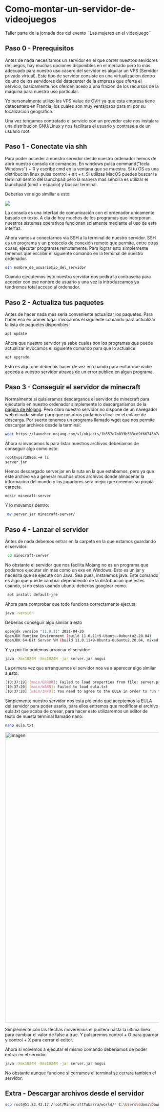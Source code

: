 # Como-montar-un-servidor-de-videojuegos
Taller parte de la jornada dos del evento ¨Las mujeres en el videojuego¨

## Paso 0 - Prerequisitos

Antes de nada necesitamos un servidor en el que correr nuestros sevidores de juegos, hay muchas opciones disponibles en el mercado pero lo más adecuado para nuestro uso casero del servidor es alquilar un VPS (Servidor privado virtual). Este tipo de servidor consiste en una virtualizacion dentro de uno de los servidores del datacenter de la empresa que oferta el servicio, basicamente nos ofercen aceso a una fración de los recursos de la máquina para nuestro uso particular. 

Yo personalmente utilizo los VPS Value de [OVH](https://www.ovhcloud.com/es-es/vps/?_gl=1*gttbzb*_gcl_aw*R0NMLjE2MjE0MzA4ODYuQ2owS0NRanc3cEtGQmhEVUFSSXNBRlVvTURiQnJqTF8xWmNsSThNZXFkQnplYTR1Qmc0U0FzRkJDLVluSnlhVXpyblJqYzJkRVBGaFRaMGFBbGN1RUFMd193Y0I.) ya que esta empresa tiene datacenters en Francia, los cuales son muy ventajosos para mi por su localización geográfica.

Una vez tengamos contratado el servicio con un provedor este nos instalara una distribucion GNU/Linux y nos facilitara el usuario y contrase;a de un usuario root.

## Paso 1 - Conectate via shh

Para poder acceder a nuestro servidor desde nuestro ordenador hemos de abrir nuestra consola de comandos. En windows pulsa command("tecla Windows") + R y escribe cmd en la ventana que se muestra. Si tu OS es una distribucion linux pulsa control + alt + t. Si utilizas MacOS puedes buscar la terminal dentro del launchpad pero la manera mas sencilla es utilizar el launchpad (cmd + espacio) y buscar terminal.

Deberias ver algo similiar a esto:

<img src="https://upload.wikimedia.org/wikipedia/commons/b/b3/Command_Prompt_on_Windows_10_RTM.png"/>

La consola es una interfad de comunicación con el ordenador unicamente basado en texto. A dia de hoy muchos de los programas que incorporan nuestros sistemas operativos funcionan solamente mediante el uso de esta interfaz.

Ahora vamos a conectarnos via SSH a la terminal de nuestro servidor. SSH es un programa y un protocolo de conexión remoto que permite, entre otras cosas, ejecutar programas remotamente. Para lograr esto simplemente tenemos que escribir el siguiente comando en la terminal de nuestro ordenador.

```bash
ssh nombre_de_usuario@ip_del_servidor
```

Cuando ejecutemos esto nuestro servidor nos pedirá la contraseña para acceder con ese nonbre de usuario y una vez la introduzcamos ya tendremos total acceso al ordenador.

## Paso 2 - Actualiza tus paquetes

Antes de hacer nada más sería conveniente actualizar los paquetes. Para hacer eso en primer lugar invocamos el siguiente comando para actualizar la lista de paquetes disponibles:

```bash
apt update
```
Ahora que nuestro servidor ya sabe cuales son los programas que puede actualizar invocamos el siguiente comando para que lo actualice:

```bash
apt upgrade
```

Esto es algo que deberíais hacer de vez en cuando para evitar que nadie acceda a vuestro servidor atraves de un error publico en algun programa.

## Paso 3 - Conseguir el servidor de minecraft

Normalmente si quisieramos descarganos el servidor de minecraft para ejecutarlo en nuestro ordenador simplemente lo descargaríamos de la [página de Mojang](https://www.minecraft.net/es-es/download/server). Pero claro nuestro servidor no dispone de un navegador web ni nada similar parq que nosotros podamos clicar en el enlace de descarga. Por suerte tenemos un programa llamado wget que nos permite descargar archivos desde la terminal: 

```bash
wget https://launcher.mojang.com/v1/objects/1b557e7b033b583cd9f66746b7a9ab1ec1673ced/server.jar
```
Ahora si invocamos ls para listar nuestros archivos deberiamos de conseguir algo como esto:

```bash
root@vps718866:~# ls
server.jar
```

Hemos descargado server.jar en la ruta en la que estabamos, pero ya que este archivo va a generar muchos otros archivos donde almacenar la informacion del mundo y los jugadores sera mejor que creemos su propia carpeta.

```bash
mdkir minecaft-server
```
Y lo movamos dentro:
```bash
 mv server.jar minecraft-server/
```
## Paso 4 - Lanzar el servidor

Antes de nada debemos entrar en la carpeta en la que estamos guardando el servidor:

```bash
 cd minecraft-server
```
No obstante el servidor que nos facilita Mojang no es un programa que podamos ejecutar sin más como un exe en Windows. Esto es un jar y necesita que se ejecute con Java. Sea pues, instalemos java. Este comando es algo que puede cambiar dependiendo de la distribucion que estes usando, si no estas usando ubuntu deberías googlear como.

```bash
 apt install default-jre
```
Ahora para comprobar que todo funciona correctamente ejecuta:

```bash
java -version
```

Deberias conseguir algo similar a esto

```bash
openjdk version "11.0.11" 2021-04-20
OpenJDK Runtime Environment (build 11.0.11+9-Ubuntu-0ubuntu2.20.04)
OpenJDK 64-Bit Server VM (build 11.0.11+9-Ubuntu-0ubuntu2.20.04, mixed mode, sharing)
```

Y ya por fin podemos arrancar el servidor:
```bash
java -Xmx1024M -Xms1024M -jar server.jar nogui 
```
La primera vez que arranquemos el servidor nos va a aparecer algo similar a esto:
```bash
[10:37:19] [main/ERROR]: Failed to load properties from file: server.properties
[10:37:20] [main/WARN]: Failed to load eula.txt
[10:37:20] [main/INFO]: You need to agree to the EULA in order to run the server. Go to eula.txt for more info.
```
Simplemente nuestro servidor nos esta pidiendo que aceptemos la EULA del servidor para poder usarlo, para ellos entremos que modificar el archivo eula.txt que acaba de creear, para hacer esto utilizaremos un editor de texto de nuesta terminal llamado nano:

```bash
nano eula.txt
```
<img width="949" alt="imagen" src="https://user-images.githubusercontent.com/44611837/118965218-b89d8380-b968-11eb-99bc-224b53375cf6.png">

Simplemente con las flechas moveremos el puntero hasta la ultima línea para cambiar el valor de false a true. Y pulsaremos control + O para guardar y control + X para cerrar el editor.

Ahora si volvemos a ejecutar el mismo comando deberiamos de poder entrar en el servidor.

```bash
java -Xmx1024M -Xms1024M -jar server.jar nogui 
```

No obstante aunque funcione si cerramos el terminal se cerrara tambien el servidor.

## Extra - Descargar archivos desde el servidor

```bash
scp root@51.83.43.17:/root/MinecraftTubarra/world/* C:\Users\ddomi\Downloads
```
